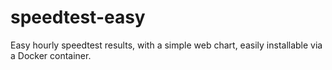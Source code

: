 # speedtest-easy
Easy hourly speedtest results, with a simple web chart, easily installable via a Docker container.
